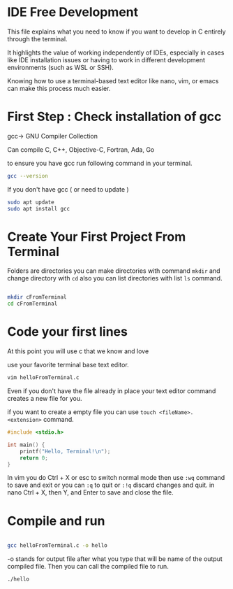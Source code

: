 # IDE Free Development 

This file explains what you need to know if you want to develop in C entirely through the terminal.

It highlights the value of working independently of IDEs, especially in cases like IDE installation issues or having to work in different development environments (such as WSL or SSH).

Knowing how to use a terminal-based text editor like nano, vim, or emacs can make this process much easier.


 # First Step : Check installation of gcc
gcc-> GNU Compiler Collection

Can compile C, C++, Objective-C, Fortran, Ada, Go

to ensure you have gcc run following command in your terminal.

```bash 
gcc --version

```

If you don't have  gcc ( or need to update )

```bash 
sudo apt update
sudo apt install gcc
```

# Create Your First Project From Terminal 

Folders are directories you can make directories with command `mkdir` and change directory with `cd` also you can list directories  with list `ls` command. 

```bash 

mkdir cFromTerminal
cd cFromTerminal

```

# Code your first lines 

At this point you will use c that we know and love 

use your favorite terminal base text editor.

```bash 
vim helloFromTerminal.c

```
Even if you don't have the file already in place your text editor command creates a new file for you.

if you want to create a empty file you can use `touch <fileName>.<extension>` command.


```c
#include <stdio.h>

int main() {
    printf("Hello, Terminal!\n");
    return 0;
}

```

In vim you do  Ctrl + X or esc to switch normal mode then use `:wq` command to  save and exit or you can `:q` to quit or `:!q` discard changes and quit. in nano  Ctrl + X, then Y, and Enter to save and close the file.

# Compile and run

```bash 

gcc helloFromTerminal.c -o hello
```

-o stands for output file after what you type that will be name of the output compiled file. Then you can call the compiled file to run.

```bash
./hello

```